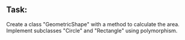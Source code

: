 ## Task:

Create a class "GeometricShape" with a method to calculate the area. Implement subclasses "Circle" and "Rectangle" using polymorphism.